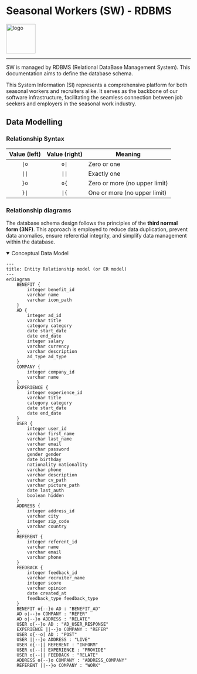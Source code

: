 # Seasonal Workers (SW) - RDBMS

<img alt="logo" src="https://seeklogo.com/images/A/amazon-database-logo-BAA099F432-seeklogo.com.png" width=80 />

---

SW is managed by RDBMS (Relational DataBase Management System). This documentation aims to define the database schema.

This System Information (SI) represents a comprehensive platform for both seasonal workers and recruiters alike. It serves as the backbone of our software infrastructure, facilitating the seamless connection between job seekers and employers in the seasonal work industry.

## Data Modelling

### Relationship Syntax

| Value (left) | Value (right) | Meaning                       |
| :----------: | :-----------: | ----------------------------- |
|    `\|o`     |     `o\|`     | Zero or one                   |
|    `\|\|`    |    `\|\|`     | Exactly one                   |
|     `}o`     |     `o{`      | Zero or more (no upper limit) |
|    `}\|`     |     `\|{`     | One or more (no upper limit)  |

### Relationship diagrams

The database schema design follows the principles of the **third normal form (3NF)**. This approach is employed to reduce data duplication, prevent data anomalies, ensure referential integrity, and simplify data management within the database.

<details open><summary>Conceptual Data Model</summary>

```mermaid
---
title: Entity Relationship model (or ER model)
---
erDiagram
    BENEFIT {
        integer benefit_id
        varchar name
        varchar icon_path
    }
    AD {
        integer ad_id
        varchar title
        category category
        date start_date
        date end_date
        integer salary
        varchar currency
        varchar description
        ad_type ad_type
    }
    COMPANY {
        integer company_id
        varchar name
    }
    EXPERIENCE {
        integer experience_id
        varchar title
        category category
        date start_date
        date end_date
    }
    USER {
        integer user_id
        varchar first_name
        varchar last_name
        varchar email
        varchar password
        gender gender
        date birthday
        nationality nationality
        varchar phone
        varchar description
        varchar cv_path
        varchar picture_path
        date last_auth
        boolean hidden
    }
    ADDRESS {
        integer address_id
        varchar city
        integer zip_code
        varchar country
    }
    REFERENT {
        integer referent_id
        varchar name
        varchar email
        varchar phone
    }
    FEEDBACK {
        integer feedback_id
        varchar recruiter_name
        integer score
        varchar opinion
        date created_at
        feedback_type feedback_type
    }
    BENEFIT o{--}o AD : "BENEFIT_AD"
    AD o|--}o COMPANY : "REFER"
    AD o|--}o ADDRESS : "RELATE"
    USER o{--}o AD : "AD_USER_RESPONSE"
    EXPERIENCE ||--}o COMPANY : "REFER"
    USER o{--o| AD : "POST"
    USER ||--}o ADDRESS : "LIVE"
    USER o{--|| REFERENT : "INFORM"
    USER o{--|| EXPERIENCE : "PROVIDE"
    USER o{--|| FEEDBACK : "RELATE"
    ADDRESS o{--}o COMPANY : "ADDRESS_COMPANY"
    REFERENT ||--}o COMPANY : "WORK"
```

</details>
